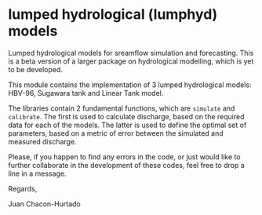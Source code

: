 # lumped hydrological (lumphyd) models
Lumped hydrological models for sreamflow simulation and forecasting. This is a beta version of a larger package on hydrological modelling, which is yet to be developed.

This module contains the implementation of 3 lumped hydrological models: HBV-96, Sugawara tank and Linear Tank model.

The libraries contain 2 fundamental functions, which are `simulate` and `calibrate`. The first is used to calculate discharge, based on the required data for each of the models. The latter is used to define the optimal set of parameters, based on a metric of error between the simulated and measured discharge.

Please, if you happen to find any errors in the code, or just would like to further collaborate in the development of these codes, feel free to drop a line in a message.

Regards,

Juan Chacon-Hurtado
